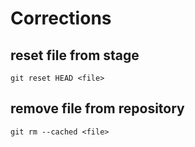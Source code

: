 # Corrections

## reset file from stage
```
git reset HEAD <file>
```

## remove file from repository
```
git rm --cached <file>
```
